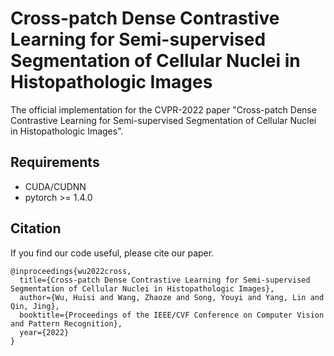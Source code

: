 # Cross-patch Dense Contrastive Learning for Semi-supervised Segmentation of Cellular Nuclei in Histopathologic Images
The official implementation for the CVPR-2022 paper "Cross-patch Dense Contrastive Learning for Semi-supervised Segmentation of Cellular Nuclei in Histopathologic Images".

## Requirements
* CUDA/CUDNN
* pytorch >= 1.4.0

## Citation
If you find our code useful, please cite our paper.
```
@inproceedings{wu2022cross,
  title={Cross-patch Dense Contrastive Learning for Semi-supervised Segmentation of Cellular Nuclei in Histopathologic Images},
  author={Wu, Huisi and Wang, Zhaoze and Song, Youyi and Yang, Lin and Qin, Jing},
  booktitle={Proceedings of the IEEE/CVF Conference on Computer Vision and Pattern Recognition},
  year={2022}
}
```
